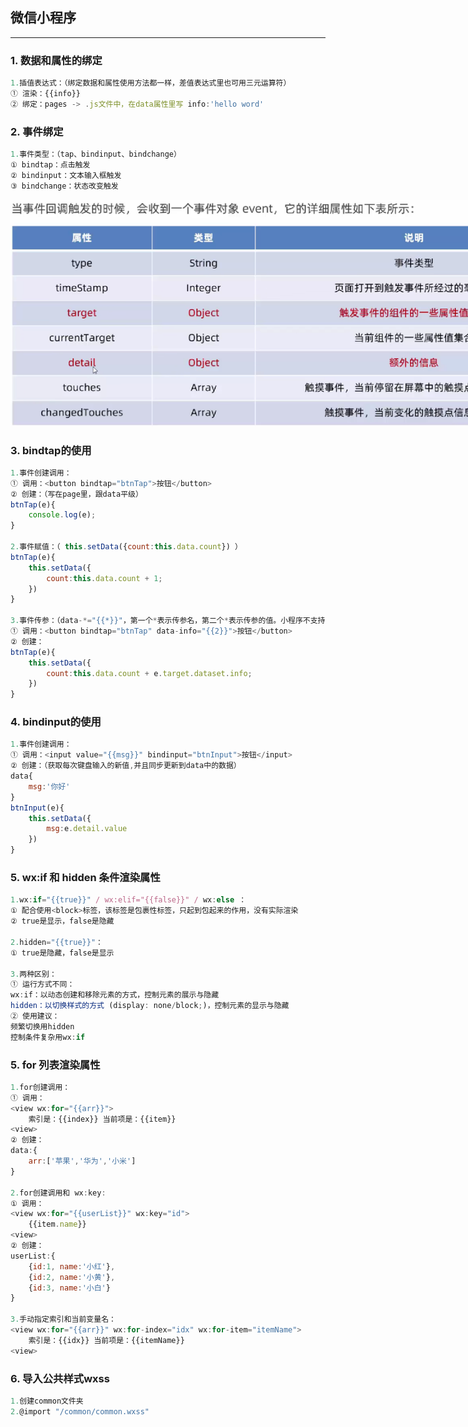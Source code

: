 ## 微信小程序
---
### 1. 数据和属性的绑定
```javascript
1.插值表达式：（绑定数据和属性使用方法都一样，差值表达式里也可用三元运算符）
① 渲染：{{info}}
② 绑定：pages -> .js文件中，在data属性里写 info:'hello word'
```

### 2. 事件绑定
```javascript
1.事件类型：（tap、bindinput、bindchange）
① bindtap：点击触发
② bindinput：文本输入框触发
③ bindchange：状态改变触发
```
<div style="width:900px;"><img src="wx/img/事件对象.jpg" alt=""></div>

### 3. bindtap的使用
```javascript
1.事件创建调用：
① 调用：<button bindtap="btnTap">按钮</button>
② 创建：（写在page里，跟data平级）
btnTap(e){
    console.log(e);
}

2.事件赋值：（ this.setData({count:this.data.count}) ）
btnTap(e){
    this.setData({
        count:this.data.count + 1;
    })
}

3.事件传参：（data-*="{{*}}"，第一个*表示传参名，第二个*表示传参的值。小程序不支持调用函数同时传参，要分开写）
① 调用：<button bindtap="btnTap" data-info="{{2}}">按钮</button>
② 创建：
btnTap(e){
    this.setData({
        count:this.data.count + e.target.dataset.info;
    })
}
```

### 4. bindinput的使用
```javascript
1.事件创建调用：
① 调用：<input value="{{msg}}" bindinput="btnInput">按钮</input>
② 创建：（获取每次键盘输入的新值,并且同步更新到data中的数据）
data{
    msg:'你好'
}
btnInput(e){
    this.setData({
        msg:e.detail.value
    })
}
```

### 5. wx:if 和 hidden 条件渲染属性
```javascript
1.wx:if="{{true}}" / wx:elif="{{false}}" / wx:else ：
① 配合使用<block>标签，该标签是包裹性标签，只起到包起来的作用，没有实际渲染
② true是显示，false是隐藏

2.hidden="{{true}}"：
① true是隐藏，false是显示

3.两种区别：
① 运行方式不同：
wx:if：以动态创建和移除元素的方式，控制元素的展示与隐藏
hidden：以切换样式的方式 (display: none/block;)，控制元素的显示与隐藏
② 使用建议：
频繁切换用hidden
控制条件复杂用wx:if
```

### 5. for 列表渲染属性
```javascript
1.for创建调用：
① 调用：
<view wx:for="{{arr}}">
    索引是：{{index}} 当前项是：{{item}}
<view>
② 创建：
data:{
    arr:['苹果','华为','小米']
}

2.for创建调用和 wx:key:
① 调用：
<view wx:for="{{userList}}" wx:key="id">
    {{item.name}}
<view>
② 创建：
userList:{
    {id:1, name:'小红'},
    {id:2, name:'小黄'},
    {id:3, name:'小白'}
}

3.手动指定索引和当前变量名：
<view wx:for="{{arr}}" wx:for-index="idx" wx:for-item="itemName">
    索引是：{{idx}} 当前项是：{{itemName}}
<view>

```

### 6. 导入公共样式wxss
```javascript
1.创建common文件夹
2.@import "/common/common.wxss"
```